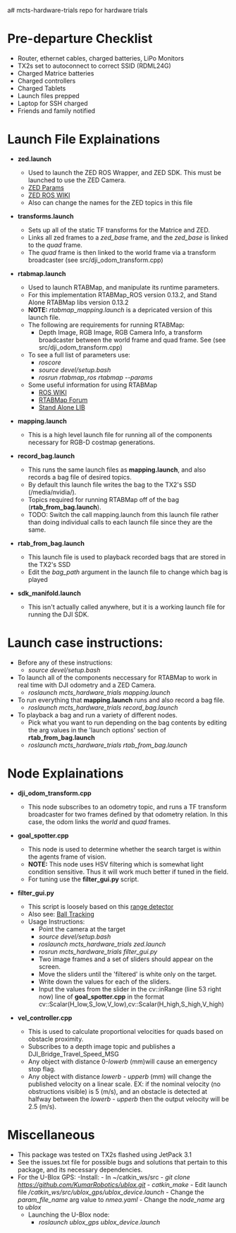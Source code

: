 a# mcts-hardware-trials
repo for hardware trials

# Pre-departure Checklist
* Router, ethernet cables, charged batteries, LiPo Monitors
* TX2s set to autoconnect to correct SSID (RDML24G)
* Charged Matrice batteries
* Charged controllers
* Charged Tablets
* Launch files prepped
* Laptop for SSH charged
* Friends and family notified

# Launch File Explainations 
* **zed.launch**
	- Used to launch the ZED ROS Wrapper, and ZED SDK. This must be launched to use the ZED Camera.
	- [ZED Params](https://www.stereolabs.com/documentation/guides/using-zed-with-ros/ZED_node.html "ZED PARAMS")
	- [ZED ROS WIKI](http://wiki.ros.org/zed-ros-wrapper "ZED ROS WIKI")
	- Also can change the names for the ZED topics in this file

* **transforms.launch**
	- Sets up all of the static TF transforms for the Matrice and ZED.
	- Links all zed frames to a _zed\_base_ frame, and the _zed\_base_ is linked to the _quad_ frame.
	- The _quad_ frame is then linked to the world frame via a transform broadcaster (see src/dji\_odom\_transform.cpp) 

* **rtabmap.launch**
	- Used to launch RTABMap, and manipulate its runtime parameters.
	- For this implementation RTABMap_ROS version 0.13.2, and Stand Alone RTABMap libs version 0.13.2 
	- **NOTE:** _rtabmap\_mapping.launch_ is a depricated version of this launch file.
	- The following are requirements for running RTABMap:
		- Depth Image, RGB Image, RGB Camera Info, a transform broadcaster between the world frame and quad frame. See (see src/dji\_odom\_transform.cpp)
	- To see a full list of parameters use:
		- *roscore*
		- *source devel/setup.bash*
		- *rosrun rtabmap_ros rtabmap --params*
	- Some useful information for using RTABMap
		- [ROS WIKI](http://wiki.ros.org/rtabmap_ros "RTABMap_ROS WIKI")
		- [RTABMap Forum](http://official-rtab-map-forum.67519.x6.nabble.com/ "Forum")
		- [Stand Alone LIB](https://github.com/introlab/rtabmap "Stand Alone Library")

* **mapping.launch**
	- This is a high level launch file for running all of the components necessary for RGB-D costmap generations. 

* **record_bag.launch**
	- This runs the same launch files as **mapping.launch**, and also records a bag file of desired topics.
	- By default this launch file writes the bag to the TX2's SSD (/media/nvidia/).
	- Topics required for running RTABMap off of the bag (**rtab_from_bag.launch**).
	- TODO: Switch the call mapping.launch from this launch file rather than doing individual calls to each launch file since they are the same.

* **rtab_from_bag.launch**
	- This launch file is used to playback recorded bags that are stored in the TX2's SSD
	- Edit the _bag\_path_ argument in the launch file to change which bag is played

* **sdk_manifold.launch**
	- This isn't actually called anywhere, but it is a working launch file for running the DJI SDK. 

# Launch case instructions:
* Before any of these instructions:
	- *source devel/setup.bash*
* To launch all of the components neccessary for RTABMap to work in real time with DJI odometry and a ZED Camera.
	- *roslaunch mcts\_hardware\_trials mapping.launch*
* To run everything that **mapping.launch** runs and also record a bag file.
	- *roslaunch mcts\_hardware\_trials record_bag.launch*
* To playback a bag and run a variety of different nodes.
	- Pick what you want to run depending on the bag contents by editing the arg values in the 'launch options' section of **rtab_from_bag.launch**
	- *roslaunch mcts\_hardware\_trials rtab_from_bag.launch*


# Node Explainations
* **dji_odom_transform.cpp**
	- This node subscribes to an odometry topic, and runs a TF transform broadcaster for two frames defined by that odometry relation. In this case, the odom links the _world_ and _quad_ frames.

* **goal_spotter.cpp**
	- This node is used to determine whether the search target is within the agents frame of vision.
	- **NOTE:** This node uses HSV filtering which is somewhat light condition sensitive. Thus it will work much better if tuned in the field.
	- For tuning use the **filter_gui.py** script.

* **filter_gui.py**
	- This script is loosely based on this [range detector](https://github.com/jrosebr1/imutils/blob/master/bin/range-detector "range detector")
	- Also see: [Ball Tracking](http://www.pyimagesearch.com/2015/09/14/ball-tracking-with-opencv/ "ball tracking")
	- Usage Instructions:
		- Point the camera at the target
		- *source devel/setup.bash*
		- *roslaunch mcts\_hardware\_trials zed.launch*
		- *rosrun mcts\_hardware\_trials filter_gui.py*
		- Two image frames and a set of sliders should appear on the screen.
		- Move the sliders until the 'filtered' is white only on the target.
		- Write down the values for each of the sliders.
		- Input the values from the slider in the cv::inRange (line 53 right now) line of **goal_spotter.cpp** in the format cv::Scalar(H\_low,S\_low,V\_low),cv::Scalar(H\_high,S\_high,V\_high)

* **vel_controller.cpp**
	- This is used to calculate proportional velocities for quads based on obstacle proximity.
	- Subscribes to a depth image topic and publishes a DJI\_Bridge\_Travel\_Speed\_MSG
	- Any object with distance 0-_lowerb_ (mm)will cause an emergency stop flag.
	- Any object with distance _lowerb_ - _upperb_ (mm) will change the published velocity on a linear scale. EX: if the nominal velocity (no obstructions visible) is 5 (m/s), and an obstacle is detected at halfway between the _lowerb_ - _upperb_ then the output velocity will be 2.5 (m/s).

# Miscellaneous
* This package was tested on TX2s flashed using JetPack 3.1
* See the issues.txt file for possible bugs and solutions that pertain to this package, and its necessary dependencies.
* For the U-Blox GPS:
-Install: 
		- In ~/catkin_ws/src
		- *git clone https://github.com/KumarRobotics/ublox.git*
		- *catkin_make*
		- Edit launch file */catkin_ws/src/ublox_gps/ublox_device.launch* 
		- Change the *param_file_name* arg value to *nmea.yaml*
		- Change the *node_name* arg to *ublox*
	- Launching the U-Blox node:
		- *roslaunch ublox_gps ublox_device.launch*

















